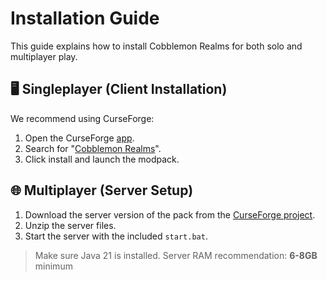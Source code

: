 # Installation Guide

This guide explains how to install Cobblemon Realms for both solo and multiplayer play.

## 🖥️ Singleplayer (Client Installation)

We recommend using CurseForge:

1. Open the CurseForge [app](https://www.curseforge.com/download/app).
2. Search for "[Cobblemon Realms](https://www.curseforge.com/minecraft/modpacks/cobblemon-realms)".
3. Click install and launch the modpack.

## 🌐 Multiplayer (Server Setup)

1. Download the server version of the pack from the [CurseForge project](https://www.curseforge.com/minecraft/modpacks/cobblemon-realms/files/all?page=1&pageSize=20).
2. Unzip the server files.
3. Start the server with the included `start.bat`.

> Make sure Java 21 is installed. Server RAM recommendation: **6-8GB** minimum

